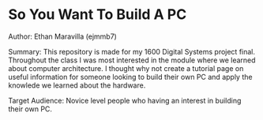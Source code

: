 # So You Want To Build A PC

Author: Ethan Maravilla (ejmmb7)

Summary: This repository is made for my 1600 Digital Systems project final. Throughout the class I was most interested in the module where we learned about computer architecture. I thought why not create a tutorial page on useful information for someone looking to build their own PC and apply the knowlede we learned about the hardware.

Target Audience: Novice level people who having an interest in building their own PC.
